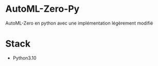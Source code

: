 # AutoML-Zero-Py
AutoML-Zero en python avec une implémentation légèrement modifié

# Stack
- Python3.10